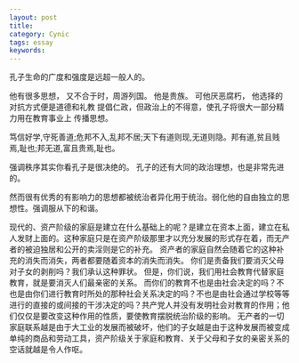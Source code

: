 ```yaml
---
layout: post
title: 
category: Cynic
tags: essay
keywords: 
---
```


孔子生命的广度和强度是远超一般人的。

他有很多思想，
又不合于时，周游列国。
他是贵族。
可他厌恶腐朽，
他选择的对抗方式便是道德和礼教
提倡仁政，但政治上的不得意，使孔子将很大一部分精力用在教育事业上
传播思想。

笃信好学,守死善道;危邦不入,乱邦不居;天下有道则现,无道则隐。邦有道,贫且贱焉,耻也;邦无道,富且贵焉,耻也。 

强调秩序其实你看孔子是很决绝的。
孔子的还有大同的政治理想，也是非常先进的。

然而很有优秀的有影响力的思想都被统治者异化用于统治。弱化他的自由独立的思想性。强调服从下的和谐。

现代的、资产阶级的家庭是建立在什么基础上的呢？是建立在资本上面，建立在私人发财上面的。这种家庭只是在资产阶级那里才以充分发展的形式存在着，而无产者的被迫独居和公开的卖淫则是它的补充。 
资产者的家庭自然会随着它的这种补充的消失而消失，两者都要随着资本的消失而消失。 
你们是责备我们要消灭父母对子女的剥削吗？我们承认这种罪状。 
但是，你们说，我们用社会教育代替家庭教育，就是要消灭人们最亲密的关系。 
而你们的教育不也是由社会决定的吗？不也是由你们进行教育时所处的那种社会关系决定的吗？不也是由社会通过学校等等进行的直接的或间接的干涉决定的吗？共产党人并没有发明社会对教育的作用；他们仅仅是要改变这种作用的性质，要使教育摆脱统治阶级的影响。 
无产者的一切家庭联系越是由于大工业的发展而被破坏，他们的子女越是由于这种发展而被变成单纯的商品和劳动工具，资产阶级关于家庭和教育、关于父母和子女的亲密关系的空话就越是令人作呕。 
